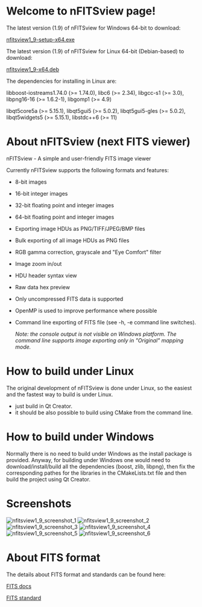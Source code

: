 # Welcome to nFITSview page!

The latest version (1.9) of nFITSview for Windows 64-bit to download:

[nfitsview1_9-setup-x64.exe](https://github.com/surhh/nfitsview/releases/download/v1.9/nfitsview1_9-setup-x64.exe)

The latest version (1.9) of nFITSview for Linux 64-bit (Debian-based) to download: 

[nfitsview1_9-x64.deb](https://github.com/surhh/nfitsview/releases/download/v1.9/nfitsview1_9-x64.deb)

The dependencies for installing in Linux are:

libboost-iostreams1.74.0 (>= 1.74.0), libc6 (>= 2.34), libgcc-s1 (>= 3.0), libpng16-16 (>= 1.6.2-1), libgomp1 (>= 4.9)

libqt5core5a (>= 5.15.1), libqt5gui5 (>= 5.0.2), libqt5gui5-gles (>= 5.0.2), libqt5widgets5 (>= 5.15.1), libstdc++6 (>= 11)

# About nFITSview  (next FITS viewer)
nFITSview - A simple and user-friendly FITS image viewer

Currently nFITSview supports the following formats and features:

-    8-bit images
-    16-bit integer images
-    32-bit floating point and integer images
-    64-bit floating point and integer images
-    Exporting image HDUs as PNG/TIFF/JPEG/BMP files
-    Bulk exporting of all image HDUs as PNG files
-    RGB gamma correction, grayscale and "Eye Comfort" filter
-    Image zoom in/out
-    HDU header syntax view
-    Raw data hex preview
-    Only uncompressed FITS data is supported
-    OpenMP is used to improve performance where possible 
-    Command line exporting of FITS file  (see -h, -e command line switches).
     
     *Note: the console output is not visible on Windows platform. The command line 
     supports image exporting only in "Original" mapping mode.*

    
# How to build under Linux

The original development of nFITSview is done under Linux, so the easiest and the fastest way to build is under Linux.

- just build in Qt Creator. 
- it should be also possible to build using CMake from the command line.

# How to build under Windows

Normally there is no need to build under Windows as the install package is provided. 
Anyway, for building under Windows one would need to download/install/build all the dependencies (boost, zlib, libpng), then fix the
corresponding pathes for the libraries in the CMakeLists.txt file and then build the project using Qt Creator.


# Screenshots

![nfitsview1_9_screenshot_1](https://user-images.githubusercontent.com/109148999/216837974-c10fdd42-956c-497b-8bf0-64ada017d75e.png)
![nfitsview1_9_screenshot_2](https://user-images.githubusercontent.com/109148999/216837976-2f2ffea9-5ddf-4f29-a46e-6f79ab638e7f.png)
![nfitsview1_9_screenshot_3](https://user-images.githubusercontent.com/109148999/216837979-b246c657-a14c-4e1a-aa69-9a10ddbcfa75.png)
![nfitsview1_9_screenshot_4](https://user-images.githubusercontent.com/109148999/216837981-a13858b5-1179-45aa-9848-b39a40811b9e.png)
![nfitsview1_9_screenshot_5](https://user-images.githubusercontent.com/109148999/216837984-2e3cc287-75c8-4e94-8b84-b31b540d95c6.png)
![nfitsview1_9_screenshot_6](https://user-images.githubusercontent.com/109148999/216837987-750b8ec7-97e7-47a9-ba63-cd8164cc115e.png)

# About FITS format

The details about FITS format and standards can be found here:

[FITS docs](https://fits.gsfc.nasa.gov/fits_documentation.html)

[FITS standard](https://fits.gsfc.nasa.gov/fits_standard.html)


